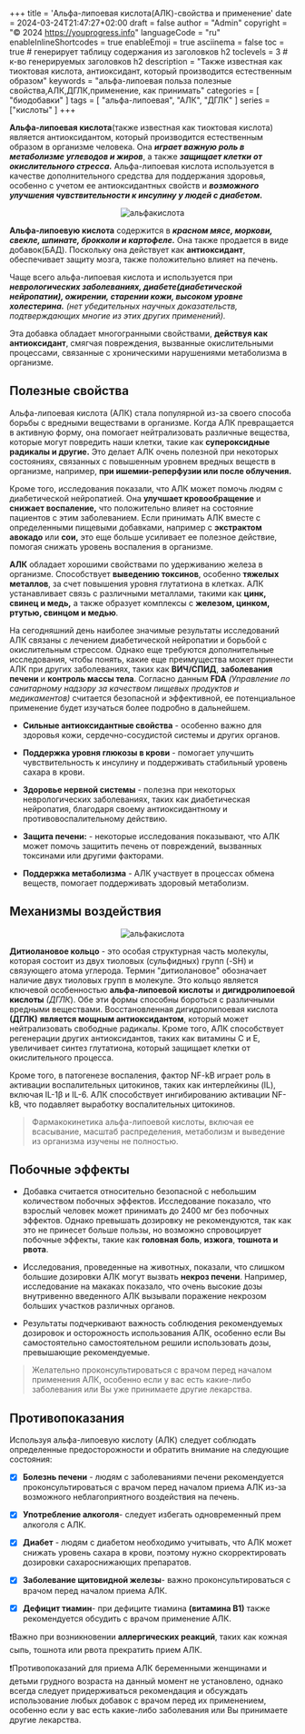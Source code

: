 +++
title = 'Альфа-липоевая кислота(АЛК)-свойства и применение'
date = 2024-03-24T21:47:27+02:00
draft = false
author = "Admin"
copyright = "© 2024 https://youprogress.info"
languageCode = "ru"
enableInlineShortcodes = true
enableEmoji = true
asciinema = false
toc = true # генерирует таблицу содержания из заголовков h2
toclevels = 3 # к-во генерируемых заголовков h2
description = "Также известная как тиоктовая кислота, антиоксидант, который производится естественным образом"
keywords = "альфа-липоевая польза полезные свойства,АЛК,ДГЛК,применение, как принимать"
categories = [ "биодобавки" ]
tags = [ "альфа-липоевая", "АЛК", "ДГЛК" ]
series = ["кислоты" ]
+++

**Альфа-липоевая кислота**(также известная как тиоктовая кислота) является антиоксидантом, который производится естественным образом в организме человека. Она ***играет важную роль в метаболизме углеводов и жиров***, а также ***защищает клетки от окислительного стресса.*** Альфа-липоевая кислота используется в качестве дополнительного средства для поддержания здоровья, особенно с учетом ее антиоксидантных свойств и ***возможного улучшения чувствительности к инсулину у людей с диабетом.***

<center>

![альфакислота](/food/альфалиполиевая/альфа-1.jpg)

</center>

**Альфа-липоевую кислота** содержится в ***красном мясе, моркови, свекле, шпинате, брокколи и картофеле.*** Она также продается в виде добавок(БАД). Поскольку она действует как **антиоксидант**, обеспечивает защиту мозга, также положительно влияет на печень.
  
Чаще всего альфа-липоевая кислота и используется при ***неврологических заболеваниях, диабете(диабетической нейропатии), ожирении, старении кожи, высоком уровне холестерина.*** *(нет убедительных научных доказательств, подтверждающих многие из этих других применений).*

Эта добавка обладает многогранными свойствами, **действуя как антиоксидант**, смягчая повреждения, вызванные окислительными процессами, связанные с хроническими нарушениями метаболизма в организме.

## Полезные свойства

Альфа-липоевая кислота (АЛК) стала популярной из-за своего способа борьбы с вредными веществами в организме. Когда АЛК превращается в активную форму, она помогает нейтрализовать различные вещества, которые могут повредить наши клетки, такие как **супероксидные радикалы и другие.** Это делает АЛК очень полезной при некоторых состояниях, связанных с повышенным уровнем вредных веществ в организме, например, **при ишемии-реперфузии или после облучения.**

Кроме того, исследования показали, что АЛК может помочь людям с диабетической нейропатией. Она **улучшает кровообращение** и **снижает воспаление,** что положительно влияет на состояние пациентов с этим заболеванием. Если принимать АЛК вместе с определенными пищевыми добавками, например с **экстрактом авокадо** или **сои,** это еще больше усиливает ее полезное действие, помогая снижать уровень воспаления в организме.

**АЛК** обладает хорошими свойствами по удерживанию железа в организме. Способствует **выведению токсинов**, особенно **тяжелых металлов**, за счет повышения уровня глутатиона в клетках. АЛК устанавливает связь с различными металлами, такими как **цинк, свинец и медь,** а также образует комплексы с **железом, цинком, ртутью, свинцом и медью**.

На сегодняшний день наиболее значимые результаты исследований АЛК связаны с лечением диабетической нейропатии и борьбой с окислительным стрессом. Однако еще требуются дополнительные исследования, чтобы понять, какие еще преимущества может принести АЛК при других заболеваниях, таких как **ВИЧ/СПИД**, **заболевания печени** и **контроль массы тела**. Согласно данным **FDA** *(Управление по санитарному надзору за качеством пищевых продуктов и медикаментов)* считается безопасной и эффективной, ее потенциальное применение будет изучаться более подробно в дальнейшем.

- **Сильные антиоксидантные свойства** - особенно важно для здоровья кожи, сердечно-сосудистой системы и других органов.
    
-  **Поддержка уровня глюкозы в крови** - помогает улучшить чувствительность к инсулину и поддерживать стабильный уровень сахара в крови.
    
-  **Здоровье нервной системы** - полезна при некоторых неврологических заболеваниях, таких как диабетическая нейропатия, благодаря своему антиоксидантному и противовоспалительному действию.
    
-  **Защита печени:** - некоторые исследования показывают, что АЛК может помочь защитить печень от повреждений, вызванных токсинами или другими факторами.
    
-  **Поддержка метаболизма** - АЛК участвует в процессах обмена веществ, помогает поддерживать здоровый метаболизм.

## Механизмы воздействия

<center>

![альфакислота](/food/альфалиполиевая/альфа-2.jpg)

</center>

**Дитиолановое кольцо** - это особая структурная часть молекулы, которая состоит из двух тиоловых (сульфидных) групп (-SH) и связующего атома углерода. Термин "дитиолановое" обозначает наличие двух тиоловых групп в молекуле. Это кольцо является ключевой особенностью **альфа-липоевой кислоты** и **дигидролипоевой кислоты** *(ДГЛК*). Обе эти формы способны бороться с различными вредными веществами. Восстановленная дигидролипоевая кислота **(ДГЛК)** **является мощным антиоксидантом**, который может нейтрализовать свободные радикалы. Кроме того, АЛК способствует регенерации других антиоксидантов, таких как витамины С и Е,  увеличивает синтез глутатиона, который защищает клетки от окислительного процесса.

Кроме того, в патогенезе воспаления, фактор NF-kB играет роль в активации воспалительных цитокинов, таких как интерлейкины (IL), включая IL-1β и IL-6. АЛК способствует ингибированию активации NF-kB, что подавляет выработку воспалительных цитокинов.

 

> Фармакокинетика альфа-липоевой кислоты, включая ее всасывание, масштаб
> распределения, метаболизм и выведение из организма изучены не
> полностью.

## Побочные эффекты

- Добавка считается относительно безопасной с небольшим количеством побочных эффектов. Исследование показало, что взрослый человек может принимать до 2400 мг без побочных эффектов. Однако превышать дозировку не рекомендуются, так как это не принесет больше пользы, но возможно спровоцирует побочные эффекты, такие как **головная боль**, **изжога**, **тошнота и рвота**.

- Исследования, проведенные на животных, показали, что слишком большие дозировки АЛК могут вызвать **некроз печени**. Например, исследование на макаках показало, что очень высокие дозы внутривенно введенного АЛК вызывали поражение некрозом больших участков различных органов. 

- Результаты подчеркивают важность соблюдения рекомендуемых дозировок и осторожность использования АЛК, особенно если Вы самостоятельно самостоятельном решили использовать  дозы, превышающие рекомендуемые. 

> Желательно проконсультироваться с врачом перед началом применения АЛК,
> особенно если у вас есть какие-либо заболевания или  Вы уже принимаете
> другие лекарства.

## Противопоказания

Используя альфа-липоевую кислоту (АЛК) следует соблюдать определенные предосторожности и обратить внимание на следующие состояния:

- [x] **Болезнь печени** - людям с заболеваниями печени рекомендуется проконсультироваться с врачом перед началом приема АЛК из-за возможного неблагоприятного воздействия на печень.
    
- [x]  **Употребление алкоголя**- следует избегать одновременный прем алкоголя с АЛК.
    
- [x]  **Диабет** - людям с диабетом необходимо учитывать, что АЛК может снижать уровень сахара в крови, поэтому нужно скорректировать дозировки сахароснижающих препаратов.
    
- [x]  **Заболевание щитовидной железы**- важно проконсультироваться с врачом перед началом приема АЛК.
    
- [x] **Дефицит тиамин**- при дефиците тиамина **(витамина В1)** также рекомендуется обсудить с врачом применение АЛК.
    

❗Важно при возникновении **аллергических реакций**, таких как кожная сыпь, тошнота или рвота прекратить прием АЛК.

❗Противопоказаний для приема АЛК беременными женщинами и детьми грудного возраста на данный момент не установлено, однако всегда следует придерживаться рекомендация и  обсуждать использование любых добавок с врачом перед их применением, особенно если у вас есть какие-либо заболевания или Вы принимаете другие лекарства.

